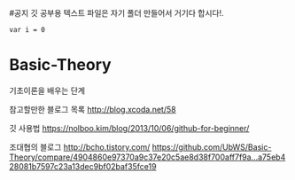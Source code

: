 #공지
깃 공부용 텍스트 파일은 자기 폴더 만들어서 거기다 합시다!.

`
var i = 0
`

# Basic-Theory
기초이론을 배우는 단계

참고할만한 블로그 목록
http://blog.xcoda.net/58

깃 사용법
https://nolboo.kim/blog/2013/10/06/github-for-beginner/

조대협의 블로그
http://bcho.tistory.com/
https://github.com/UbWS/Basic-Theory/compare/4904860e97370a9c37e20c5ae8d38f700aff7f9a...a75eb428081b7597c23a13dec9bf02baf35fce19
